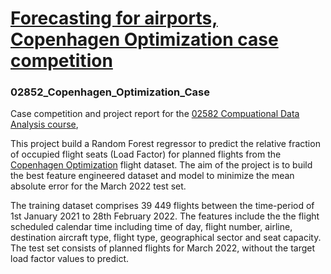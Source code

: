 
# [Forecasting for airports, Copenhagen Optimization case competition](https://github.com/Magnushhoie/02852_Copenhagen_Optimization_Case/blob/main/docs/Case%20for%2002582%20-%20Forecasting%20for%20airports.pdf)

### 02852_Copenhagen_Optimization_Case
Case competition and project report for the [02582 Compuational Data Analysis course](https://www.imm.dtu.dk/courses/02582/), 

This project build a Random Forest regressor to predict the relative fraction of occupied flight seats (Load Factor) for planned flights from the [Copenhagen Optimization](https://copenhagenoptimization.com/) flight dataset. The aim of the project is to build the best feature engineered dataset and model to minimize the mean absolute error for the March 2022 test set.

The training dataset comprises 39 449 flights between the time-period of 1st January 2021 to 28th February 2022. The features include the the flight scheduled calendar time including time of day, flight number, airline, destination aircraft type, flight type, geographical sector and seat capacity.  The test set consists of planned flights for March 2022, without the target load factor values to predict.
